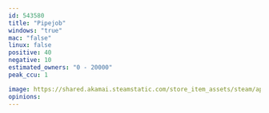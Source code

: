 ```yaml
---
id: 543580
title: "Pipejob"
windows: "true"
mac: "false"
linux: false
positive: 40
negative: 10
estimated_owners: "0 - 20000"
peak_ccu: 1

image: https://shared.akamai.steamstatic.com/store_item_assets/steam/apps/543580/header.jpg?t=1488894814
opinions:
---
```

